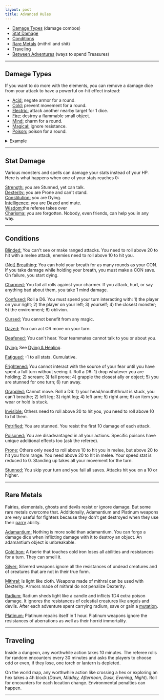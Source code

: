 ```yaml
---
layout: post
title: Advanced Rules
---
```


- [Damage Types](#damage-types) (damage combos)
- [Stat Damage](#stat-damage)
- [Conditions](#conditions)
- [Rare Metals](#rare-metals) (mithril and shit)
- [Traveling](#traveling)
- [Between Adventures](#between-adventures) (ways to spend Treasures)

---

## Damage Types

If you want to do more with the elements, you can remove a damage dice from your attack to have a powerful on-hit effect instead:
- <ins>Acid:</ins> negate armor for a round.
- <ins>Cold:</ins> prevent movement for a round.
- <ins>Electric:</ins> attack another nearby target for 1 dice.
- <ins>Fire:</ins> destroy a flammable small object.
- <ins>Mind:</ins> charm for a round.
- <ins>Magical:</ins> ignore resistance.
- <ins>Poison:</ins> poison for a round.

<details markdown="1">
<summary>Example</summary>
*Margh the Vile casts a spell inflicting 2D6 electric damage to a goblin. She can choose to inflict 1D6 damage instead and attack another nearby goblin for 1D6 damage. Boo Son of Jean has a sword of frost inflicting 1D8 damage, but he wants to capture the enemy alive. Instead, he sacrifices the D8. On a hit, he inflicts 0 damage and the monster's feet are frozen to the ground for a round.*
</details>

---

## Stat Damage

Various monsters and spells can damage your stats instead of your HP. Here is what happens when one of your stats reaches 0:

<ins>Strength:</ins> you are Stunned, yet can talk.<br>
<ins>Dexterity:</ins> you are Prone and can't stand.<br>
<ins>Constitution:</ins> you are Dying.<br>
<ins>Intelligence:</ins> you are Dazed and mute.<br>
<ins>Wisdom:</ins>the referee takes over<br>
<ins>Charisma:</ins> you are forgotten. Nobody, even friends, can help you in any way.

---

## Conditions

<ins>Blinded:</ins> You can't see or make ranged attacks. You need to roll above 20 to hit with a melee attack, enemies need to roll above 10 to hit you.

<ins>(Not) Breathing:</ins> You can hold your breath for as many rounds as your CON. If you take damage while holding your breath, you must make a CON save. On failure, you start dying.

<ins>Charmed:</ins> You fail all rolls against your charmer. If you attack, hurt, or say anything bad about them, you take 1 mind damage.

<ins>Confused:</ins> Roll a D6. You must spend your turn interacting with: 1) the player on your right; 2) the player on your left; 3) yourself; 4) the closest monster; 5) the environment; 6) oblivion.

<ins>Cursed:</ins> You cannot benefit from any magic.

<ins>Dazed:</ins> You can act OR move on your turn.  

<ins>Deafened:</ins> You can't hear. Your teammates cannot talk to you or about you.

<ins>Dying:</ins> See [Dying & Healing](/2020/11/09/base-rules#dying--healing).

<ins>Fatigued:</ins> -1 to all stats. Cumulative.

<ins>Frightened:</ins> You cannot interact with the source of your fear until you have spent a full turn without seeing it. Roll a D6: 1) drop whatever you are holding; 2) scream; 3) fall prone; 4) grapple the closest ally or object; 5) you are stunned for one turn; 6) run away.

<ins>Grappled:</ins> Cannot move. Roll a D6: 1) your head/mouth/throat is stuck, you can't breathe; 2) left leg; 3) right leg; 4) left arm; 5) right arm; 6) an item you wear or hold is stuck.

<ins>Invisible:</ins> Others need to roll above 20 to hit you, you need to roll above 10 to hit them.

<ins>Petrified:</ins> You are stunned. You resist the first 10 damage of each attack.

<ins>Poisoned:</ins> You are disadvantaged in all your actions. Specific poisons have unique additional effects too (ask the referee).

<ins>Prone:</ins> Others only need to roll above 10 to hit you in melee, but above 20 to hit you from range. You need above 20 to hit in melee. Your speed stat is reduced to 0. Standing up takes all your movement for the turn.

<ins>Stunned:</ins> You skip your turn and you fail all saves. Attacks hit you on a 10 or higher.

---

## Rare Metals

Fairies, elementals, ghosts and devils resist or ignore damage. But some rare metals overcome that. Additionally, Adamantium and Platinum weapons are very useful for fighters because they don't get destroyed when they use their [parry](https://saltygoo.github.io/class/fighter#parry) ability.

<ins>Adamantium:</ins> Nothing is more solid than adamantium. You can forgo a damage dice when inflicting damage with it to destroy an object. An adamantium object is unbreakable.

<ins>Cold Iron:</ins> A faerie that touches cold iron loses all abilities and resistances for a turn. They can smell it.

<ins>Silver:</ins> Silvered weapons ignore all the resistances of undead creatures and of creatures that are not in their true form.

<ins>Mithral:</ins> Is light like cloth. Weapons made of mithral can be used with Dexterity. Armors made of mithral do not penalize Dexterity.

<ins>Radium:</ins> Radium sheds light like a candle and inflicts 1D4 extra poison damage. It ignores the resistances of celestial creatures like angels and devils. After each adventure spent carrying radium, save or gain a [mutation](https://coinsandscrolls.blogspot.com/2018/01/osr-1d500-biological-mutations.html).

<ins>Platinum:</ins> Platinum repairs itself in 1 hour. Platinum weapons ignore the resistances of aberrations as well as their horrid immortality.

---

## Traveling

Inside a dungeon, any worthwhile action takes 10 minutes. The referee rolls for random encounters every 30 minutes and asks the players to choose odd or even, if they lose, one torch or lantern is depleted.

On the world map, any worthwhile action like crossing a hex or exploring an hex takes a 4h block (*Dawn, Midday, Afternoon, Dusk, Evening, Night*). Roll for encounters for each location change. Environmental penalties can happen.

---


